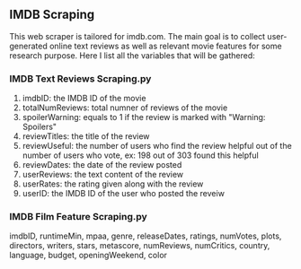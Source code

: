 ## IMDB Scraping

This web scraper is tailored for imdb.com. The main goal is to collect user-generated online text reviews as well as relevant movie features for some research purpose. Here I list all the variables that will be gathered:

### IMDB Text Reviews Scraping.py

1. imdbID: the IMDB ID of the movie
2. totalNumReviews: total numner of reviews of the movie
3. spoilerWarning: equals to 1 if the review is marked with "Warning: Spoilers"
4. reviewTitles: the title of the review
5. reviewUseful: the number of users who find the review helpful out of the number of users who vote, ex: 198 out of 303 found this helpful
6. reviewDates: the date of the review posted
7. userReviews: the text content of the review
8. userRates: the rating given along with the review
9. userID: the IMDB ID of the user who posted the reveiw


### IMDB Film Feature Scraping.py

imdbID, runtimeMin, mpaa, genre, releaseDates, ratings, numVotes, plots, directors, writers, stars, metascore, numReviews, numCritics, country, language, budget, openingWeekend, color
